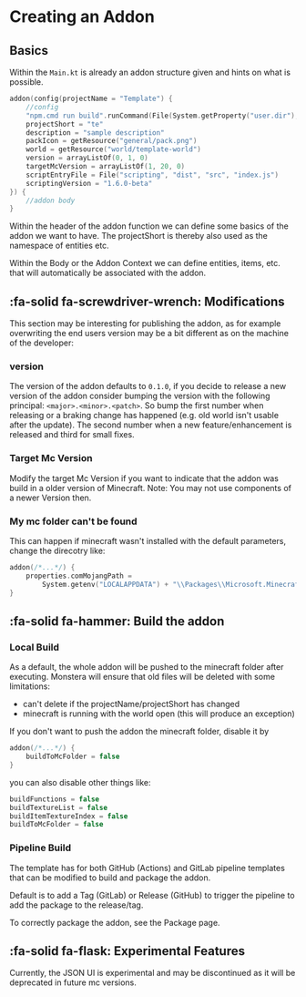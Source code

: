 # Creating an Addon

## Basics

Within the `Main.kt` is already an addon structure given and hints on what is possible.

````kotlin
addon(config(projectName = "Template") {
    //config
    "npm.cmd run build".runCommand(File(System.getProperty("user.dir"), "scripting"))
    projectShort = "te"
    description = "sample description"
    packIcon = getResource("general/pack.png")
    world = getResource("world/template-world")
    version = arrayListOf(0, 1, 0)
    targetMcVersion = arrayListOf(1, 20, 0)
    scriptEntryFile = File("scripting", "dist", "src", "index.js")
    scriptingVersion = "1.6.0-beta"
}) {
    //addon body
}
````

Within the header of the addon function we can define some basics of the addon we want to have. The projectShort is
thereby also used as the namespace of entities etc.

Within the Body or the Addon Context we can define entities, items, etc. that will automatically be associated with the
addon.

## :fa-solid fa-screwdriver-wrench: Modifications

This section may be interesting for publishing the addon, as for example overwriting the end users version may be
a bit different as on the machine of the developer:

### version

The version of the addon defaults to `0.1.0`, if you decide to release a new version of the addon consider
bumping the version with the following principal: `<major>.<minor>.<patch>`. So bump the first number when releasing
or a braking change has happened (e.g. old world isn't usable after the update). The second number when a new 
feature/enhancement is released and third for small fixes.

### Target Mc Version

Modify the target Mc Version if you want to indicate that the addon was build in a older version of Minecraft.
Note: You may not use components of a newer Version then.

### My mc folder can't be found

This can happen if minecraft wasn't installed with the default parameters, change the direcotry like:

```kotlin
addon(/*...*/) {
    properties.comMojangPath =
        System.getenv("LOCALAPPDATA") + "\\Packages\\Microsoft.MinecraftUWP_8wekyb3d8bbwe\\LocalState\\games\\com.mojang"
}
```

## :fa-solid fa-hammer: Build the addon

### Local Build

As a default, the whole addon will be pushed to the minecraft folder after executing. Monstera will ensure that old
files
will be deleted with some limitations:

- can't delete if the projectName/projectShort has changed
- minecraft is running with the world open (this will produce an exception)

If you don't want to push the addon the minecraft folder, disable it by

````kotlin
addon(/*...*/) {
    buildToMcFolder = false
}
````

you can also disable other things like:

````kotlin
buildFunctions = false
buildTextureList = false
buildItemTextureIndex = false
buildToMcFolder = false
````

### Pipeline Build

The template has for both GitHub (Actions) and GitLab pipeline templates that can be modified to build and package the
addon.

Default is to add a Tag (GitLab) or Release (GitHub) to trigger the pipeline to add the package to the release/tag.

To correctly package the addon, see the Package page.

## :fa-solid fa-flask: Experimental Features

Currently, the JSON UI is experimental and may be discontinued as it will be deprecated in future mc versions.